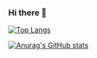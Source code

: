 ### Hi there 👋
[![Top Langs](https://github-readme-stats.vercel.app/api/top-langs/?username=Zoltus&theme=github_dark)](https://github.com/anuraghazra/github-readme-stats)

[![Anurag's GitHub stats](https://github-readme-stats.vercel.app/api?username=Zoltus&theme=github_dark)](https://github.com/anuraghazra/github-readme-stats)
